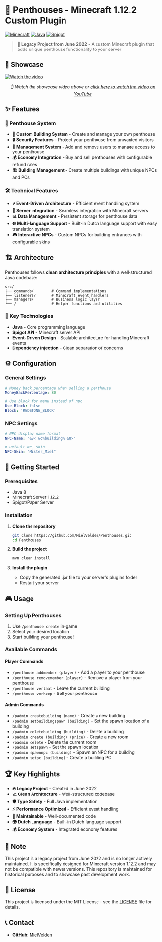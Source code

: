 # 🏦 Penthouses - Minecraft 1.12.2 Custom Plugin

[![Minecraft](https://img.shields.io/badge/Minecraft-62B47A?style=for-the-badge&logo=minecraft&logoColor=white)](https://www.minecraft.net/)
[![Java](https://img.shields.io/badge/Java-ED8B00?style=for-the-badge&logo=java&logoColor=white)](https://www.java.com/)
[![Spigot](https://img.shields.io/badge/Spigot-FFAA00?style=for-the-badge&logo=spigot&logoColor=white)](https://www.spigotmc.org/)

> **🌟 Legacy Project from June 2022** - A custom Minecraft plugin that adds unique penthouse functionality to your server

## 🎥 Showcase
[![Watch the video](https://img.youtube.com/vi/1eaD9zgPOKk/maxresdefault.jpg)](https://youtu.be/1eaD9zgPOKk)

<div align="center">
  <p><i>👆 Watch the showcase video above or <a href="https://youtu.be/1eaD9zgPOKk">click here to watch the video on YouTube</a></i></p>
</div>

## ✨ Features

### 🏢 Penthouse System
- **🔑 Custom Building System** - Create and manage your own penthouse
- **🔒 Security Features** - Protect your penthouse from unwanted visitors
- **👥 Management System** - Add and remove users to manage access to your penthouse
- **💰 Economy Integration** - Buy and sell penthouses with configurable refund rates
- **🏗️ Building Management** - Create multiple buildings with unique NPCs and PCs

### 🛠️ Technical Features
- **⚡ Event-Driven Architecture** - Efficient event handling system
- **🔧 Server Integration** - Seamless integration with Minecraft servers
- **📊 Data Management** - Persistent storage for penthouse data
- **🌐 Multi-language Support** - Built-in Dutch language support with easy translation system
- **🎮 Interactive NPCs** - Custom NPCs for building entrances with configurable skins

## 🏗️ Architecture

Penthouses follows **clean architecture principles** with a well-structured Java codebase:

```
src/
├── commands/        # Command implementations
├── listeners/       # Minecraft event handlers
├── managers/        # Business logic layer
└── /                # Helper functions and utilities
```

### 🔧 Key Technologies

- **Java** - Core programming language
- **Spigot API** - Minecraft server API
- **Event-Driven Design** - Scalable architecture for handling Minecraft events
- **Dependency Injection** - Clean separation of concerns

## ⚙️ Configuration

### General Settings
```yaml
# Money back percentage when selling a penthouse
MoneyBackPercentage: 80

# Use block for menu instead of npc
Use-Block: false
Block: 'REDSTONE_BLOCK'
```

### NPC Settings
```yaml
# NPC display name format
NPC-Name: "&8< &c%building% &8>"

# Default NPC skin
NPC-Skin: "Mister_Miel"
```

## 🚀 Getting Started

### Prerequisites
- Java 8
- Minecraft Server 1.12.2
- Spigot/Paper Server

### Installation

1. **Clone the repository**
   ```bash
   git clone https://github.com/MielVelden/Penthouses.git
   cd Penthouses
   ```

2. **Build the project**
   ```bash
   mvn clean install
   ```

3. **Install the plugin**
   - Copy the generated .jar file to your server's plugins folder
   - Restart your server

## 🎮 Usage

### Setting Up Penthouses

1. Use `/penthouse create` in-game
2. Select your desired location
3. Start building your penthouse!

### Available Commands

#### Player Commands
- `/penthouse addmember (player)` - Add a player to your penthouse
- `/penthouse removemember (player)` - Remove a player from your penthouse  
- `/penthouse verlaat` - Leave the current building
- `/penthouse verkoop` - Sell your penthouse

#### Admin Commands
- `/padmin createbuilding (name)` - Create a new building
- `/padmin setbuildingspawn (building)` - Set the spawn location of a building
- `/padmin deletebuilding (building)` - Delete a building
- `/padmin create (building) (price)` - Create a new room
- `/padmin delete` - Delete the current room
- `/padmin setspawn` - Set the spawn location
- `/padmin spawnnpc (building)` - Spawn an NPC for a building
- `/padmin setpc (building)` - Create a building PC

## 🏆 Key Highlights

- **🔥 Legacy Project** - Created in June 2022
- **📈 Clean Architecture** - Well-structured codebase
- **🛡️ Type Safety** - Full Java implementation
- **⚡ Performance Optimized** - Efficient event handling
- **🔧 Maintainable** - Well-documented code
- **🌍 Dutch Language** - Built-in Dutch language support
- **💰 Economy System** - Integrated economy features

## 📝 Note

This project is a legacy project from June 2022 and is no longer actively maintained. It is specifically designed for Minecraft version 1.12.2 and may not be compatible with newer versions. This repository is maintained for historical purposes and to showcase past development work.

## 📄 License

This project is licensed under the MIT License - see the [LICENSE](LICENSE) file for details.

## 📞 Contact

- **GitHub**: [MielVelden](https://github.com/MielVelden)